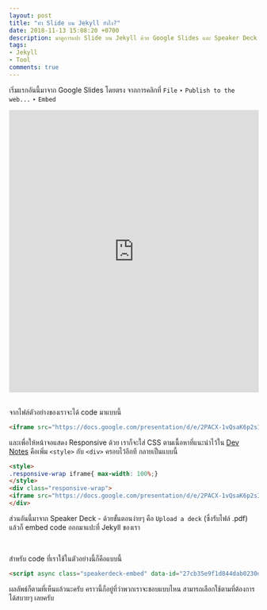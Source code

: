 ```yaml
---
layout: post
title: "ทำ Slide บน Jekyll ยังไง?"
date: 2018-11-13 15:08:20 +0700
description: มาดูการแปะ Slide บน Jekyll ด้วย Google Slides และ Speaker Deck กันครับ
tags:
- Jekyll
- Tool
comments: true
---
```

เริ่มแรกอันนี้มาจาก Google Slides โดยตรง จากการคลิกที่ `File` ‣ `Publish to the web...` ‣ `Embed`

<style>
.responsive-wrap iframe{ max-width: 100%;}
</style>
<div class="responsive-wrap">
<iframe src="https://docs.google.com/presentation/d/e/2PACX-1vQsaK6p2sI3jbV1LkC0AX190U7jmTK8muY4cs8fiBONsJKlj_IGHT2-Jhtlk06jwpBo02VoR517g1z8/embed?start=false&loop=false&delayms=3000" frameborder="0" width="960" height="569" allowfullscreen="true" mozallowfullscreen="true" webkitallowfullscreen="true"></iframe>
</div><br />

จากไฟล์ตัวอย่างของเราจะได้ code มาแบบนี้

```html
<iframe src="https://docs.google.com/presentation/d/e/2PACX-1vQsaK6p2sI3jbV1LkC0AX190U7jmTK8muY4cs8fiBONsJKlj_IGHT2-Jhtlk06jwpBo02VoR517g1z8/embed?start=false&loop=false&delayms=3000" frameborder="0" width="960" height="569" allowfullscreen="true" mozallowfullscreen="true" webkitallowfullscreen="true"></iframe>
```
และเพื่อให้หน้าจอแสดง Responsive ด้วย เราก็จะใส่ CSS ตามเนื้อหาที่แนะนำไว้ใน [Dev Notes](https://dev-notes.eu/2016/09/embed-google-slides-in-jekyll/) คือเพิ่ม `<style>` กับ `<div>` ครอบไว้อีกที กลายเป็นแบบนี้

```html
<style>
.responsive-wrap iframe{ max-width: 100%;}
</style>
<div class="responsive-wrap">
<iframe src="https://docs.google.com/presentation/d/e/2PACX-1vQsaK6p2sI3jbV1LkC0AX190U7jmTK8muY4cs8fiBONsJKlj_IGHT2-Jhtlk06jwpBo02VoR517g1z8/embed?start=false&loop=false&delayms=3000" frameborder="0" width="960" height="569" allowfullscreen="true" mozallowfullscreen="true" webkitallowfullscreen="true"></iframe>
</div>
```

ส่วนอันนี้มาจาก Speaker Deck - ด้วยขั้นตอนง่ายๆ คือ `Upload a deck` (ซึ่งรับไฟล์ .pdf) แล้วก็ embed code ออกมาแปะที่ Jekyll ของเรา

<script async class="speakerdeck-embed" data-id="27cb35e9f1d844dab0230dc3fc78cdd9" data-ratio="1.77777777777778" src="//speakerdeck.com/assets/embed.js"></script><br />

สำหรับ code ที่เราใช้ในตัวอย่างนี้ก็คือแบบนี้

```html
<script async class="speakerdeck-embed" data-id="27cb35e9f1d844dab0230dc3fc78cdd9" data-ratio="1.77777777777778" src="//speakerdeck.com/assets/embed.js"></script>
```

ผลลัพธ์ก็ตามที่เห็นแล้วนะครับ คราวนี้ก็อยู่ที่ว่าพวกเราจะชอบแบบไหน สามารถเลือกใช้ตามที่ต้องการได้สบายๆ เลยครับ
